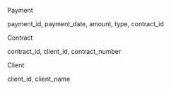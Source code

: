 Payment

payment_id, payment_date, amount, type, contract_id

Contract

contract_id, client_id, contract_number

Client

client_id, client_name

